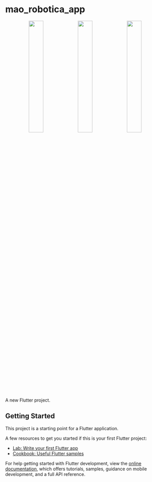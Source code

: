 # mao_robotica_app

<div align="center">
  <img src="https://github.com/Propato/trabalhos-Ufes-PIC-II/blob/main/assets/docs/images/screenshot_1.png" alt="" width="30%"/>
  <img src="https://github.com/Propato/trabalhos-Ufes-PIC-II/blob/main/assets/docs/images/screenshot_2.png" alt="" width="30%"/>
  <img src="https://github.com/Propato/trabalhos-Ufes-PIC-II/blob/main/assets/docs/images/screenshot_3.png" alt="" width="30%"/>
</div>

A new Flutter project.

## Getting Started

This project is a starting point for a Flutter application.

A few resources to get you started if this is your first Flutter project:

- [Lab: Write your first Flutter app](https://docs.flutter.dev/get-started/codelab)
- [Cookbook: Useful Flutter samples](https://docs.flutter.dev/cookbook)

For help getting started with Flutter development, view the
[online documentation](https://docs.flutter.dev/), which offers tutorials,
samples, guidance on mobile development, and a full API reference.

